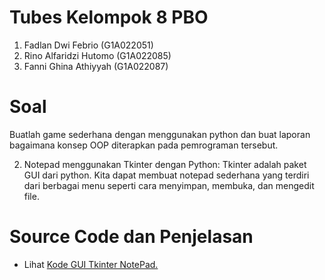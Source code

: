 # Tubes Kelompok 8 PBO
1. Fadlan Dwi Febrio (G1A022051)
2. Rino Alfaridzi Hutomo (G1A022085)
3. Fanni Ghina Athiyyah (G1A022087)

# Soal
Buatlah game sederhana dengan menggunakan python dan buat laporan bagaimana konsep
OOP diterapkan pada pemrograman tersebut.

2. Notepad menggunakan Tkinter dengan Python: Tkinter adalah paket GUI dari python. Kita
dapat membuat notepad sederhana yang terdiri dari berbagai menu seperti cara menyimpan,
membuka, dan mengedit file.

# Source Code dan Penjelasan
- Lihat <a href=https://github.com/Dlann12/TubesKel8PBO/blob/main/TUBES.py>Kode GUI Tkinter NotePad.</a><br><br>

